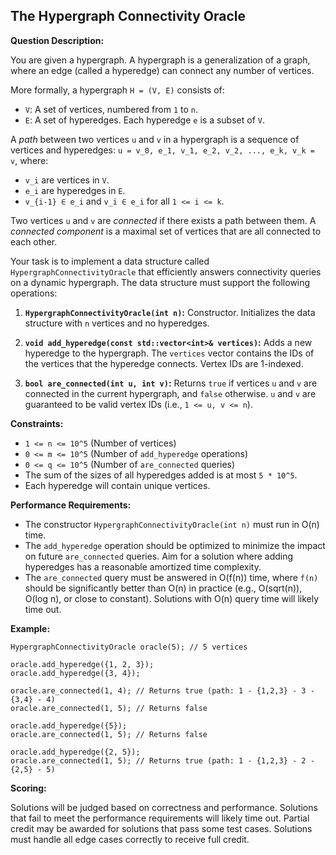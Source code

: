 ## The Hypergraph Connectivity Oracle

**Question Description:**

You are given a hypergraph. A hypergraph is a generalization of a graph, where an edge (called a hyperedge) can connect any number of vertices.

More formally, a hypergraph `H = (V, E)` consists of:

*   `V`: A set of vertices, numbered from `1` to `n`.
*   `E`: A set of hyperedges. Each hyperedge `e` is a subset of `V`.

A *path* between two vertices `u` and `v` in a hypergraph is a sequence of vertices and hyperedges: `u = v_0, e_1, v_1, e_2, v_2, ..., e_k, v_k = v`, where:

*   `v_i` are vertices in `V`.
*   `e_i` are hyperedges in `E`.
*   `v_{i-1} ∈ e_i` and `v_i ∈ e_i` for all `1 <= i <= k`.

Two vertices `u` and `v` are *connected* if there exists a path between them. A *connected component* is a maximal set of vertices that are all connected to each other.

Your task is to implement a data structure called `HypergraphConnectivityOracle` that efficiently answers connectivity queries on a dynamic hypergraph.  The data structure must support the following operations:

1.  **`HypergraphConnectivityOracle(int n)`:** Constructor. Initializes the data structure with `n` vertices and no hyperedges.

2.  **`void add_hyperedge(const std::vector<int>& vertices)`:** Adds a new hyperedge to the hypergraph. The `vertices` vector contains the IDs of the vertices that the hyperedge connects. Vertex IDs are 1-indexed.

3.  **`bool are_connected(int u, int v)`:** Returns `true` if vertices `u` and `v` are connected in the current hypergraph, and `false` otherwise.  `u` and `v` are guaranteed to be valid vertex IDs (i.e., `1 <= u, v <= n`).

**Constraints:**

*   `1 <= n <= 10^5` (Number of vertices)
*   `0 <= m <= 10^5` (Number of `add_hyperedge` operations)
*   `0 <= q <= 10^5` (Number of `are_connected` queries)
*   The sum of the sizes of all hyperedges added is at most `5 * 10^5`.
*   Each hyperedge will contain unique vertices.

**Performance Requirements:**

*   The constructor `HypergraphConnectivityOracle(int n)` must run in O(n) time.
*   The `add_hyperedge` operation should be optimized to minimize the impact on future `are_connected` queries.  Aim for a solution where adding hyperedges has a reasonable amortized time complexity.
*   The `are_connected` query must be answered in O(f(n)) time, where `f(n)` should be significantly better than O(n) in practice (e.g., O(sqrt(n)), O(log n), or close to constant).  Solutions with O(n) query time will likely time out.

**Example:**

```
HypergraphConnectivityOracle oracle(5); // 5 vertices

oracle.add_hyperedge({1, 2, 3});
oracle.add_hyperedge({3, 4});

oracle.are_connected(1, 4); // Returns true (path: 1 - {1,2,3} - 3 - {3,4} - 4)
oracle.are_connected(1, 5); // Returns false

oracle.add_hyperedge({5});
oracle.are_connected(1, 5); // Returns false

oracle.add_hyperedge({2, 5});
oracle.are_connected(1, 5); // Returns true (path: 1 - {1,2,3} - 2 - {2,5} - 5)
```

**Scoring:**

Solutions will be judged based on correctness and performance. Solutions that fail to meet the performance requirements will likely time out. Partial credit may be awarded for solutions that pass some test cases. Solutions must handle all edge cases correctly to receive full credit.
